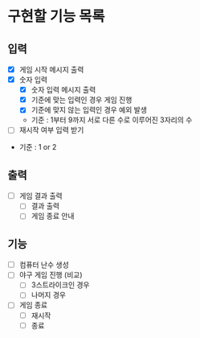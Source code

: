 # 구현할 기능 목록

## 입력
- [x]  게임 시작 메시지 출력
- [X]  숫자 입력
    - [X]  숫자 입력 메시지 출력
    - [X]  기준에 맞는 입력인 경우 게임 진행
    - [X]  기준에 맞지 않는 입력인 경우 예외 발생
    - 기준 : 1부터 9까지 서로 다른 수로 이루어진 3자리의 수
- [ ]  재시작 여부 입력 받기
- 기준 : 1 or 2

## 출력
- [ ]  게임 결과 출력
    - [ ]  결과 출력
    - [ ]  게임 종료 안내

## 기능
- [ ]  컴퓨터 난수 생성
- [ ]  야구 게임 진행 (비교)
    - [ ]  3스트라이크인 경우
    - [ ]  나머지 경우
- [ ]  게임 종료
    - [ ]  재시작
    - [ ]  종료